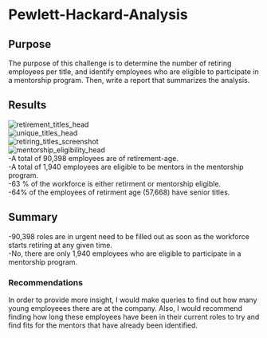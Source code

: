 # Pewlett-Hackard-Analysis
## Purpose
The purpose of this challenge is to determine the number of retiring employees per title, and identify employees who are eligible to participate in a mentorship program. Then, write a report that summarizes the analysis.
## Results
![retirement_titles_head](https://user-images.githubusercontent.com/87148177/134819781-fbd31ced-81be-4075-abf1-aab681cc8eff.png)\
![unique_titles_head](https://user-images.githubusercontent.com/87148177/134819815-f0a442f7-1847-45b5-ac52-37c6db515427.png)\
![retiring_titles_screenshot](https://user-images.githubusercontent.com/87148177/134819923-48dd3fb7-6409-43f2-8d39-0fb2c9d16056.png)\
![mentorship_eligibility_head](https://user-images.githubusercontent.com/87148177/134819859-87c76480-3023-4fa7-b7a6-a96b5242697e.png)\
-A total of 90,398 employees are of retirement-age.\
-A total of 1,940 employees are eligible to be mentors in the mentorship program.\
-63 % of the workforce is either retirment or mentorship eligible.\
-64% of the employees of retirment age (57,668) have senior titles.
## Summary
-90,398 roles are in urgent need to be filled out as soon as the workforce starts retiring at any given time.\
-No, there are only 1,940 employees who are eligible to participate in a mentorship program.
### Recommendations
In order to provide more insight, I would make queries to find out how many young employeees there are at the company. Also, I would recommend finding how long these employees have been in their current roles to try and find fits for the mentors that have already been identified.
